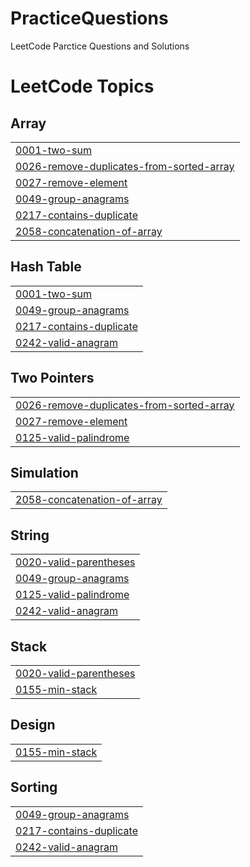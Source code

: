 # PracticeQuestions
LeetCode Parctice Questions and Solutions

<!---LeetCode Topics Start-->
# LeetCode Topics
## Array
|  |
| ------- |
| [0001-two-sum](https://github.com/Sid-k-jaiswal/PracticeQuestions-DSA/tree/master/0001-two-sum) |
| [0026-remove-duplicates-from-sorted-array](https://github.com/Sid-k-jaiswal/PracticeQuestions-DSA/tree/master/0026-remove-duplicates-from-sorted-array) |
| [0027-remove-element](https://github.com/Sid-k-jaiswal/PracticeQuestions-DSA/tree/master/0027-remove-element) |
| [0049-group-anagrams](https://github.com/Sid-k-jaiswal/PracticeQuestions-DSA/tree/master/0049-group-anagrams) |
| [0217-contains-duplicate](https://github.com/Sid-k-jaiswal/PracticeQuestions-DSA/tree/master/0217-contains-duplicate) |
| [2058-concatenation-of-array](https://github.com/Sid-k-jaiswal/PracticeQuestions-DSA/tree/master/2058-concatenation-of-array) |
## Hash Table
|  |
| ------- |
| [0001-two-sum](https://github.com/Sid-k-jaiswal/PracticeQuestions-DSA/tree/master/0001-two-sum) |
| [0049-group-anagrams](https://github.com/Sid-k-jaiswal/PracticeQuestions-DSA/tree/master/0049-group-anagrams) |
| [0217-contains-duplicate](https://github.com/Sid-k-jaiswal/PracticeQuestions-DSA/tree/master/0217-contains-duplicate) |
| [0242-valid-anagram](https://github.com/Sid-k-jaiswal/PracticeQuestions-DSA/tree/master/0242-valid-anagram) |
## Two Pointers
|  |
| ------- |
| [0026-remove-duplicates-from-sorted-array](https://github.com/Sid-k-jaiswal/PracticeQuestions-DSA/tree/master/0026-remove-duplicates-from-sorted-array) |
| [0027-remove-element](https://github.com/Sid-k-jaiswal/PracticeQuestions-DSA/tree/master/0027-remove-element) |
| [0125-valid-palindrome](https://github.com/Sid-k-jaiswal/PracticeQuestions-DSA/tree/master/0125-valid-palindrome) |
## Simulation
|  |
| ------- |
| [2058-concatenation-of-array](https://github.com/Sid-k-jaiswal/PracticeQuestions-DSA/tree/master/2058-concatenation-of-array) |
## String
|  |
| ------- |
| [0020-valid-parentheses](https://github.com/Sid-k-jaiswal/PracticeQuestions-DSA/tree/master/0020-valid-parentheses) |
| [0049-group-anagrams](https://github.com/Sid-k-jaiswal/PracticeQuestions-DSA/tree/master/0049-group-anagrams) |
| [0125-valid-palindrome](https://github.com/Sid-k-jaiswal/PracticeQuestions-DSA/tree/master/0125-valid-palindrome) |
| [0242-valid-anagram](https://github.com/Sid-k-jaiswal/PracticeQuestions-DSA/tree/master/0242-valid-anagram) |
## Stack
|  |
| ------- |
| [0020-valid-parentheses](https://github.com/Sid-k-jaiswal/PracticeQuestions-DSA/tree/master/0020-valid-parentheses) |
| [0155-min-stack](https://github.com/Sid-k-jaiswal/PracticeQuestions-DSA/tree/master/0155-min-stack) |
## Design
|  |
| ------- |
| [0155-min-stack](https://github.com/Sid-k-jaiswal/PracticeQuestions-DSA/tree/master/0155-min-stack) |
## Sorting
|  |
| ------- |
| [0049-group-anagrams](https://github.com/Sid-k-jaiswal/PracticeQuestions-DSA/tree/master/0049-group-anagrams) |
| [0217-contains-duplicate](https://github.com/Sid-k-jaiswal/PracticeQuestions-DSA/tree/master/0217-contains-duplicate) |
| [0242-valid-anagram](https://github.com/Sid-k-jaiswal/PracticeQuestions-DSA/tree/master/0242-valid-anagram) |
<!---LeetCode Topics End-->